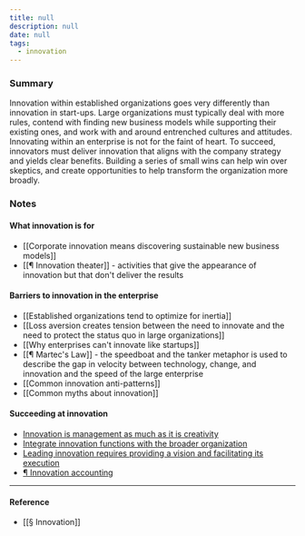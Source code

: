 ```yaml
---
title: null
description: null
date: null
tags:
  - innovation
---
```


### Summary

Innovation within established organizations goes very differently than innovation in start-ups. Large organizations must typically deal with more rules, contend with finding new business models while supporting their existing ones, and work with and around entrenched cultures and attitudes. Innovating within an enterprise is not for the faint of heart. To succeed, innovators must deliver innovation that aligns with the company strategy and yields clear benefits. Building a series of small wins can help win over skeptics, and create opportunities to help transform the organization more broadly.

### Notes

#### What innovation is for

- [[Corporate innovation means discovering sustainable new business models]]
- [[¶ Innovation theater]] - activities that give the appearance of innovation but that don't deliver the results

#### Barriers to innovation in the enterprise

- [[Established organizations tend to optimize for inertia]]
- [[Loss aversion creates tension between the need to innovate and the need to protect the status quo in large organizations]]
- [[Why enterprises can't innovate like startups]]
- [[¶ Martec's Law]] - the speedboat and the tanker metaphor is used to describe the gap in velocity between technology, change, and innovation and the speed of the large enterprise
- [[Common innovation anti-patterns]]
- [[Common myths about innovation]]

#### Succeeding at innovation

- [Innovation is management as much as it is creativity](https://publish.obsidian.md/mobydiction/notes/Innovation+is+management+as+much+as+it+is+creativity)
- [Integrate innovation functions with the broader organization](https://publish.obsidian.md/mobydiction/notes/Integrate+innovation+functions+with+the+broader+organization)
- [Leading innovation requires providing a vision and facilitating its execution](https://publish.obsidian.md/mobydiction/notes/Leading+innovation+requires+providing+a+vision+and+facilitating+its+execution)
- [¶ Innovation accounting](https://publish.obsidian.md/mobydiction/notes/%C2%B6+Innovation+accounting)

---

#### Reference

- [[§ Innovation]]
